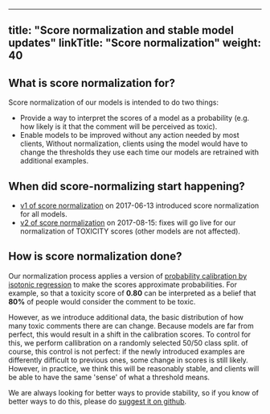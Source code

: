 
---
title: "Score normalization and stable model updates"
linkTitle: "Score normalization"
weight: 40
---


## What is score normalization for?

Score normalization of our models is intended to do two things:

*   Provide a way to interpret the scores of a model as a probability (e.g. how
    likely is it that the comment will be perceived as toxic).
*   Enable models to be improved without any action needed by most clients,
    Without normalization, clients using the model would have to change the
    thresholds they use each time our models are retrained with additional
    examples.


## When did score-normalizing start happening?

*   [v1 of score normalization](score_normalization_v1.md) on 2017-06-13
    introduced score normalization for all models.
*   [v2 of score normalization](score_normalization_v2_for_toxicity.md) on
    2017-08-15: fixes will go live for our normalization of TOXICITY scores
    (other models are not affected).


## How is score normalization done?

Our normalization process applies a version of [probability calibration by
isotonic regression](http://scikit-learn.org/stable/modules/calibration.html) to
make the scores approximate probabilities. For example, so that a toxicity score
of **0.80** can be interpreted as a belief that **80%** of people would consider
the comment to be toxic.

However, as we introduce additional data, the basic distribution of how many
toxic comments there are can change. Because models are far from perfect, this
would result in a shift in the calibration scores. To control for this, we
perform callibration on a randomly selected 50/50 class split. of course, this
control is not perfect: if the newly introduced examples are differently
difficult to previous ones, some change in scores is still likely.
However, in practice, we think this will be reasonably stable, and clients will
be able to have the same 'sense' of what a threshold means.

We are always looking for better ways to provide stability, so if you know of
better ways to do this, please do [suggest it on github](https://github.com/conversationai/perspectiveapi/issues).
